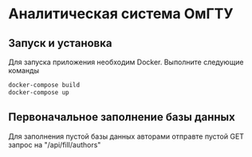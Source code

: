 # Аналитическая система ОмГТУ
## Запуск и установка
Для запуска приложения необходим Docker. 
Выполните следующие команды
```sh
docker-compose build
docker-compose up
```
## Первоначальное заполнение базы данных

Для заполнения пустой базы данных авторами отправте пустой GET запрос на "/api/fill/authors"
